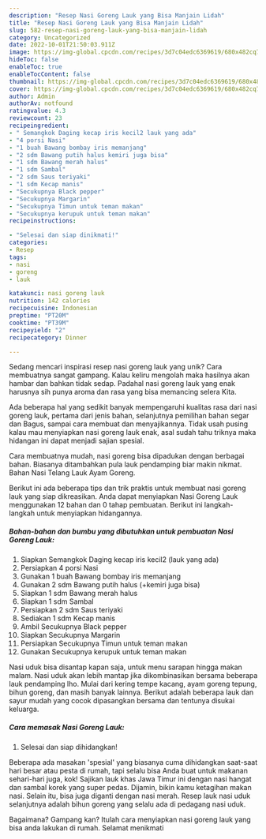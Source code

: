 ```yaml
---
description: "Resep Nasi Goreng Lauk yang Bisa Manjain Lidah"
title: "Resep Nasi Goreng Lauk yang Bisa Manjain Lidah"
slug: 582-resep-nasi-goreng-lauk-yang-bisa-manjain-lidah
category: Uncategorized
date: 2022-10-01T21:50:03.911Z
image: https://img-global.cpcdn.com/recipes/3d7c04edc6369619/680x482cq70/nasi-goreng-lauk-foto-resep-utama.jpg
hideToc: false
enableToc: true
enableTocContent: false
thumbnail: https://img-global.cpcdn.com/recipes/3d7c04edc6369619/680x482cq70/nasi-goreng-lauk-foto-resep-utama.jpg
cover: https://img-global.cpcdn.com/recipes/3d7c04edc6369619/680x482cq70/nasi-goreng-lauk-foto-resep-utama.jpg
author: Admin
authorAv: notfound
ratingvalue: 4.3
reviewcount: 23
recipeingredient:
- " Semangkok Daging kecap iris kecil2 lauk yang ada"
- "4 porsi Nasi"
- "1 buah Bawang bombay iris memanjang"
- "2 sdm Bawang putih halus kemiri juga bisa"
- "1 sdm Bawang merah halus"
- "1 sdm Sambal"
- "2 sdm Saus teriyaki"
- "1 sdm Kecap manis"
- "Secukupnya Black pepper"
- "Secukupnya Margarin"
- "Secukupnya Timun untuk teman makan"
- "Secukupnya kerupuk untuk teman makan"
recipeinstructions:

- "Selesai dan siap dinikmati!"
categories:
- Resep
tags:
- nasi
- goreng
- lauk

katakunci: nasi goreng lauk 
nutrition: 142 calories
recipecuisine: Indonesian
preptime: "PT20M"
cooktime: "PT39M"
recipeyield: "2"
recipecategory: Dinner

---
```





Sedang mencari inspirasi resep nasi goreng lauk yang unik? Cara membuatnya sangat gampang. Kalau keliru mengolah maka hasilnya akan hambar dan bahkan tidak sedap. Padahal nasi goreng lauk yang enak harusnya sih punya aroma dan rasa yang bisa memancing selera Kita.





Ada beberapa hal yang sedikit banyak mempengaruhi kualitas rasa dari nasi goreng lauk, pertama dari jenis bahan, selanjutnya pemilihan bahan segar dan Bagus, sampai cara membuat dan menyajikannya. Tidak usah pusing kalau mau menyiapkan nasi goreng lauk enak,      asal sudah tahu triknya maka hidangan ini dapat menjadi sajian spesial.














Cara membuatnya mudah, nasi goreng bisa dipadukan dengan berbagai bahan. Biasanya ditambahkan pula lauk pendamping biar makin nikmat. Bahan Nasi Telang Lauk Ayam Goreng.






Berikut ini ada beberapa tips dan trik praktis untuk membuat nasi goreng lauk yang siap dikreasikan. Anda dapat menyiapkan Nasi Goreng Lauk menggunakan 12 bahan dan 0 tahap pembuatan. Berikut ini langkah-langkah untuk menyiapkan hidangannya.

<!--inarticleads1-->

##### Bahan-bahan dan bumbu yang dibutuhkan untuk pembuatan Nasi Goreng Lauk:

1. Siapkan  Semangkok Daging kecap iris kecil2 (lauk yang ada)
1. Persiapkan 4 porsi Nasi
1. Gunakan 1 buah Bawang bombay iris memanjang
1. Gunakan 2 sdm Bawang putih halus (+kemiri juga bisa)
1. Siapkan 1 sdm Bawang merah halus
1. Siapkan 1 sdm Sambal
1. Persiapkan 2 sdm Saus teriyaki
1. Sediakan 1 sdm Kecap manis
1. Ambil Secukupnya Black pepper
1. Siapkan Secukupnya Margarin
1. Persiapkan Secukupnya Timun untuk teman makan
1. Gunakan Secukupnya kerupuk untuk teman makan


Nasi uduk bisa disantap kapan saja, untuk menu sarapan hingga makan malam. Nasi uduk akan lebih mantap jika dikombinasikan bersama beberapa lauk pendamping lho. Mulai dari kering tempe kacang, ayam goreng tepung, bihun goreng, dan masih banyak lainnya. Berikut adalah beberapa lauk dan sayur mudah yang cocok dipasangkan bersama dan tentunya disukai keluarga. 

<!--inarticleads2-->

##### Cara memasak Nasi Goreng Lauk:


1. Selesai dan siap dihidangkan!

Beberapa ada masakan &#39;spesial&#39; yang biasanya cuma dihidangkan saat-saat hari besar atau pesta di rumah, tapi selalu bisa Anda buat untuk makanan sehari-hari juga, kok! Sajikan lauk khas Jawa Timur ini dengan nasi hangat dan sambal korek yang super pedas. Dijamin, bikin kamu ketagihan makan nasi. Selain itu, bisa juga diganti dengan nasi merah. Resep lauk nasi uduk selanjutnya adalah bihun goreng yang selalu ada di pedagang nasi uduk. 

Bagaimana? Gampang kan? Itulah cara menyiapkan nasi goreng lauk yang bisa anda lakukan di rumah. Selamat menikmati
